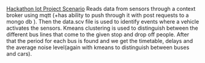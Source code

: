 [Hackathon Iot Project Scenario](Presentation.pdf)
Reads data from sensors through a context broker using mqtt (+has ability to push through it with post requests to a mongo db ). Then the data.scv file is used to identify events where a vehicle activates the sensors. Kmeans clustering is used to distinguish between the different bus lines that come to the given stop and drop off people. After that the period for each bus is found and we get the timetable, delays and the average noise level(again with kmeans to distinguish between buses and cars).

